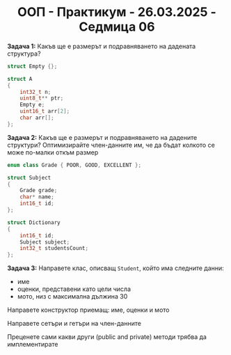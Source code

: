 <h1 align="center">ООП - Практикум - 26.03.2025 - Седмица 06</h1>

**Задача 1:** Какъв ще е размерът и подравняването на дадената структура?

```c++
struct Empty {};

struct A
{
	int32_t n;
	uint8_t** ptr;
	Empty e;
	uint16_t arr[2];
	char arr[];
};
```

**Задача 2:** Какъв ще е размерът и подравняването на дадените структури? Оптимизирайте член-данните им, че да бъдат колкото се може по-малки откъм размер

```c++
enum class Grade { POOR, GOOD, EXCELLENT };

struct Subject
{
	Grade grade;
	char* name;
	int16_t id;
};

struct Dictionary
{
	int16_t id;
	Subject subject;
	int32_t studentsCount;
};
```

**Задача 3:** Направете клас, описващ `Student`, който има следните данни:
- име
- оценки, представени като цели числа
- мото, низ с максимална дължина 30

Направете конструктор приемащ: име, оценки и мото

Направете сетъри и гетъри на член-данните

Преценете сами какви други (public and private) методи трябва да имплементирате
